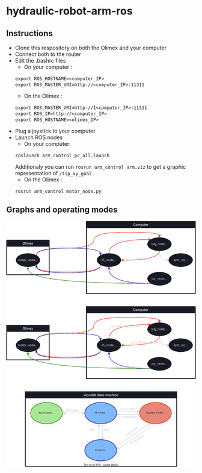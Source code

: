 # hydraulic-robot-arm-ros

## Instructions

* Clone this respository on both the Olimex and your computer
* Connect both to the router
* Edit the .bashrc files
  * On your computer :
  ```
  export ROS_HOSTNAME=<computer_IP>
  export ROS_MASTER_URI=http://<computer_IP>:11311
  ```
  * On the Olimex :
  ```
  export ROS_MASTER_URI=http://1<computer_IP>:11311
  export ROS_IP=http://<computer_IP>
  export ROS_HOSTNAME=<olimex_IP>
  ```
* Plug a joystick to your computer
* Launch ROS nodes
  * On your computer:
  ```
  roslaunch arm_control pc_all.launch
  ```
  Additionaly you can run `rosrun arm_control arm.viz` to get a graphic representation of `/tip_xy_goal` .
  * On the Olimex :
  ```
  rosrun arm_control motor_node.py
  ```

## Graphs and operating modes

![graphs](graphs.svg)
